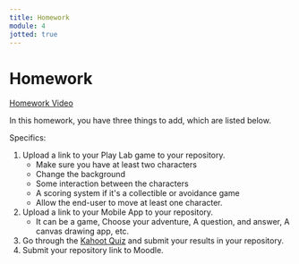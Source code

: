 ```yaml
---
title: Homework
module: 4
jotted: true
---
```


# Homework

<p><a href="//www.youtube.com/embed/49uqz6vt0aA" data-lity>Homework Video</a></p>

In this homework, you have three things to add, which are listed below.

Specifics:

1. Upload a link to your Play Lab game to your repository.
   * Make sure you have at least two characters
   * Change the background
   * Some interaction between the characters
   * A scoring system if it's a collectible or avoidance game
   * Allow the end-user to move at least one character. 
2. Upload a link to your Mobile App to your repository.
   * It can be a game, Choose your adventure, A question, and answer, A canvas drawing app, etc.
3. Go through the <a href="https://kahoot.it/challenge/09253857?challenge-id=84387498-97d5-4d82-ae4e-eabb1c94cf58_1611860309764" target="_new">Kahoot Quiz</a> and submit your results in your repository.
4. Submit your repository link to Moodle.